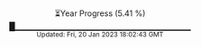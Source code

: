 <p align="center">
⏳Year Progress (5.41 %) <br>
█▁▁▁▁▁▁▁▁▁▁▁▁▁▁▁▁▁▁▁▁▁▁▁▁▁▁▁▁▁ <br>
<sub>Updated: Fri, 20 Jan 2023 18:02:43 GMT</sub>
</p>

